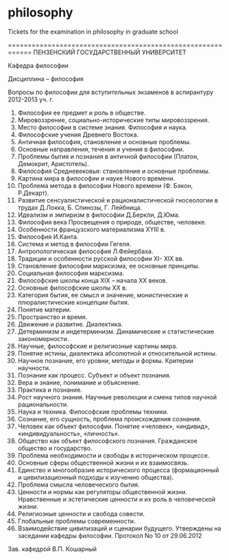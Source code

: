 philosophy
==========

Tickets for the examination in philosophy in graduate school

============================================================
ПЕНЗЕНСКИЙ ГОСУДАРСТВЕННЫЙ УНИВЕРСИТЕТ

Кафедра философии

Дисциплина – философия

Вопросы по философии для вступительных экзаменов в аспирантуру 2012-2013 уч. г.

1. Философия ее предмет и роль в обществе.
2. Мировоззрение, социально-исторические типы мировоззрения.
3. Место философии в системе знания. Философия и наука.
4. Философские учения Древнего Востока.
5. Античная философия, становление и основные проблемы.
6. Основные направления, течения и учения в философии.
7. Проблемы бытия и познания в античной философии (Платон, Демокрит, Аристотель).
8. Философия Средневековья: становление и основные проблемы.
9. Картина мира в философии и науке Нового времени.
10. Проблема метода в философии Нового времени (Ф. Бэкон, Р.Декарт).
11. Развитие сенсуалистической и рационалистической гносеологии в трудах Д.Локка, Б. Спинозы, Г. Лейбница.
12. Идеализм и эмпиризм в философии Д.Беркли, Д.Юма.
13. Философия века Просвещения о природе, обществе, человеке.
14. Особенности французского материализма ХYIII в.
15. Философия И.Канта.
16. Система и метод в философии Гегеля.
17. Антропологическая философия Л.Фейербаха.
18. Традиции и особенности русской философии ХI- ХIХ вв.
19. Становление философии марксизма, ее основные принципы.
20. Социальная философия марксизма.
21. Философские школы конца ХIХ – начала ХХ веков.
22. Основные философские школы ХХ в.
23. Категория бытия, ее смысл и значение, монистические и плюралистические концепции бытия.
24. Понятие материи.
25. Пространство и время.
26. Движение и развитие. Диалектика.
27. Детерминизм и индетерминизм. Динамические и статистические закономерности.
28. Научные, философские и религиозные картины мира.
29. Понятие истины, диалектика абсолютной и относительной истины.
30. Научное познание, его уровни, методы и формы. Критерии научности.
31. Познание как процесс. Субъект и объект познания.
32. Вера и знание, понимание и объяснение.
33. Практика и познание.
34. Рост научного знания. Научные революции и смена типов научной рациональности.
35. Наука и техника. Философские проблемы техники.
36. Сознание, его сущность, проблема происхождения сознания.
37. Человек как объект философии. Понятие «человек», «индивид», «индивидуальность», «личность».
38. Общество как объект философского познания. Гражданское общество и государство.
39. Проблема необходимости и свободы в историческом процессе.
40. Основные сферы общественной жизни и их взаимосвязь.
41. Единство и многообразие исторического процесса (формационный и цивилизационный подходы к изучению общества).
42. Проблема смысла человеческого бытия.
43. Ценности и нормы как регуляторы общественной жизни. Нравственные и эстетические ценности и их роль в человеческой жизни.
44. Религиозные ценности и свобода совести.
45. Глобальные проблемы современности.
46. Взаимодействие цивилизаций и сценарии будущего. Утверждены на заседании кафедры философии. Протокол No 10 от 29.06.2012

Зав. кафедрой
В.П. Кошарный
